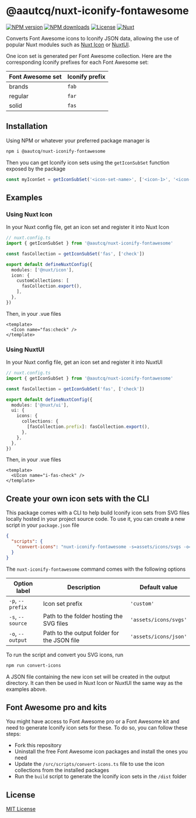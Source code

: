 # @aautcq/nuxt-iconify-fontawesome

[![NPM version][npm-version-src]][npm-version-href]
[![NPM downloads][npm-downloads-src]][npm-downloads-href]
[![License][license-src]][license-href]
[![Nuxt][nuxt-src]][nuxt-href]

Converts Font Awesome icons to Iconify JSON data, allowing the use of popular Nuxt modules such as [Nuxt Icon](https://nuxt.com/modules/icon) or [NuxtUI](https://nuxt.com/modules/ui).

One icon set is generated per Font Awesome collection. Here are the corresponding Iconify prefixes for each Font Awesome set:

| Font Awesome set | Iconify prefix |
| ---------------- | -------------- |
| brands | `fab` |
| regular | `far` |
| solid | `fas` |

## Installation

Using NPM or whatever your preferred package manager is

```bash
npm i @aautcq/nuxt-iconify-fontawesome
```

Then you can get Iconify icon sets using the `getIconSubSet` function exposed by the package

```js
const myIconSet = getIconSubSet('<icon-set-name>', ['<icon-1>', '<icon-2>'])
```

## Examples

### Using Nuxt Icon

In your Nuxt config file, get an icon set and register it into Nuxt Icon

```ts
// nuxt.config.ts
import { getIconSubSet } from '@aautcq/nuxt-iconify-fontawesome'

const fasCollection = getIconSubSet('fas', ['check'])

export default defineNuxtConfig({
  modules: ['@nuxt/icon'],
  icon: {
    customCollections: [
      fasCollection.export(),
    ],
  },
})
```

Then, in your .vue files

```vue
<template>
  <Icon name="fas:check" />
</template>
```

### Using NuxtUI

In your Nuxt config file, get an icon set and register it into NuxtUI

```ts
// nuxt.config.ts
import { getIconSubSet } from '@aautcq/nuxt-iconify-fontawesome'

const fasCollection = getIconSubSet('fas', ['check'])

export default defineNuxtConfig({
  modules: ['@nuxt/ui'],
  ui: {
    icons: {
      collections: {
        [fasCollection.prefix]: fasCollection.export(),
      },
    },
  },
})
```

Then, in your .vue files

```vue
<template>
  <UIcon name="i-fas-check" />
</template>
```

## Create your own icon sets with the CLI

This package comes with a CLI to help build Iconify icon sets from SVG files locally hosted in your project source code. To use it, you can create a new script in your `package.json` file

```json
{
  "scripts": {
    "convert-icons": "nuxt-iconify-fontawesome -s=assets/icons/svgs -o=assets/icons/json"
  }
}
```

The `nuxt-iconify-fontawesome` command comes with the following options

| Option label | Description | Default value |
| ------------ | ----------- | ------------- |
| `-p`, `--prefix` | Icon set prefix | `'custom'` |
| `-s`, `--source` | Path to the folder hosting the SVG files | `'assets/icons/svgs'` |
| `-o`, `--output` | Path to the output folder for the JSON file | `'assets/icons/json'` |

To run the script and convert you SVG icons, run

```bash
npm run convert-icons
```

A JSON file containing the new icon set will be created in the output directory. It can then be used in Nuxt Icon or NuxtUI the same way as the examples above.

## Font Awesome pro and kits

You might have access to Font Awesome pro or a Font Awesome kit and need to generate Iconify icon sets for these. To do so, you can follow these steps:

- Fork this repository
- Uninstall the free Font Awesome icon packages and install the ones you need
- Update the `/src/scripts/convert-icons.ts` file to use the icon collections from the installed packages
- Run the `build` script to generate the Iconify icon sets in the `/dist` folder

## License

[MIT License](https://github.com/aautcq/nuxt-iconify-fontawesome/blob/master/LICENSE)

<!-- Badges -->
[npm-version-src]: https://img.shields.io/npm/v/@aautcq/nuxt-iconify-fontawesome/latest.svg?style=flat&colorA=18181B&colorB=28CF8D
[npm-version-href]: https://npmjs.com/package/@aautcq/nuxt-iconify-fontawesome

[npm-downloads-src]: https://img.shields.io/npm/dm/@aautcq/nuxt-iconify-fontawesome.svg?style=flat&colorA=18181B&colorB=28CF8D
[npm-downloads-href]: https://npmjs.com/package/@aautcq/nuxt-iconify-fontawesome

[license-src]: https://img.shields.io/github/license/aautcq/nuxt-iconify-fontawesome.svg?style=flat&colorA=18181B&colorB=28CF8D
[license-href]: https://github.com/aautcq/nuxt-iconify-fontawesome/blob/master/LICENSE

[nuxt-src]: https://img.shields.io/badge/Nuxt-18181B?logo=nuxt.js
[nuxt-href]: https://nuxt.com
